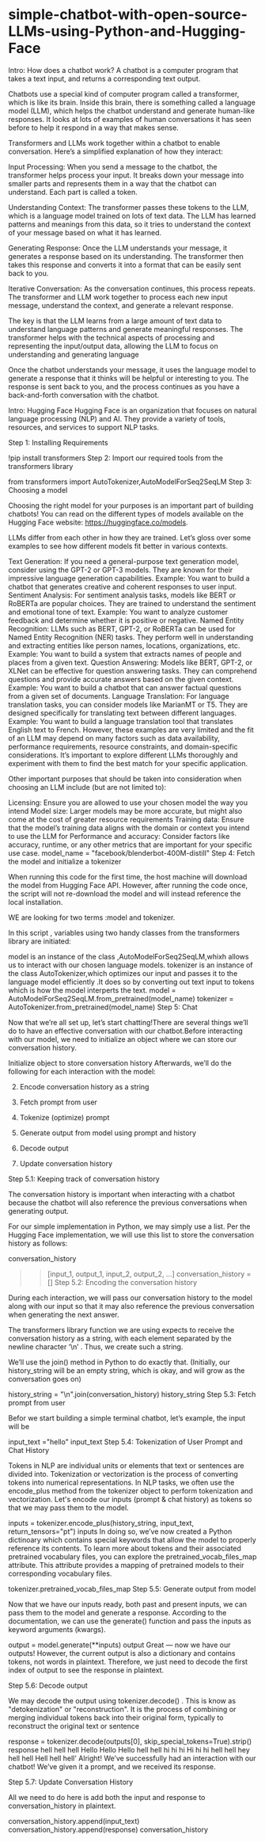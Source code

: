 # simple-chatbot-with-open-source-LLMs-using-Python-and-Hugging-Face
Intro: How does a chatbot work?
A chatbot is a computer program that takes a text input, and returns a corresponding text output.

Chatbots use a special kind of computer program called a transformer, which is like its brain. Inside this brain, there is something called a language model (LLM), which helps the chatbot understand and generate human-like responses. It looks at lots of examples of human conversations it has seen before to help it respond in a way that makes sense.

Transformers and LLMs work together within a chatbot to enable conversation. Here’s a simplified explanation of how they interact:

Input Processing: When you send a message to the chatbot, the transformer helps process your input. It breaks down your message into smaller parts and represents them in a way that the chatbot can understand. Each part is called a token.

Understanding Context: The transformer passes these tokens to the LLM, which is a language model trained on lots of text data. The LLM has learned patterns and meanings from this data, so it tries to understand the context of your message based on what it has learned.

Generating Response: Once the LLM understands your message, it generates a response based on its understanding. The transformer then takes this response and converts it into a format that can be easily sent back to you.

Iterative Conversation: As the conversation continues, this process repeats. The transformer and LLM work together to process each new input message, understand the context, and generate a relevant response.

The key is that the LLM learns from a large amount of text data to understand language patterns and generate meaningful responses. The transformer helps with the technical aspects of processing and representing the input/output data, allowing the LLM to focus on understanding and generating language

Once the chatbot understands your message, it uses the language model to generate a response that it thinks will be helpful or interesting to you. The response is sent back to you, and the process continues as you have a back-and-forth conversation with the chatbot.

Intro: Hugging Face
Hugging Face is an organization that focuses on natural language processing (NLP) and AI. They provide a variety of tools, resources, and services to support NLP tasks.

Step 1: Installing Requirements

!pip install transformers
Step 2: Import our required tools from the transformers library

from transformers import AutoTokenizer,AutoModelForSeq2SeqLM
Step 3: Choosing a model

Choosing the right model for your purposes is an important part of building chatbots! You can read on the different types of models available on the Hugging Face website: https://huggingface.co/models.

LLMs differ from each other in how they are trained. Let’s gloss over some examples to see how different models fit better in various contexts.

Text Generation: If you need a general-purpose text generation model, consider using the GPT-2 or GPT-3 models. They are known for their impressive language generation capabilities. Example: You want to build a chatbot that generates creative and coherent responses to user input.
Sentiment Analysis: For sentiment analysis tasks, models like BERT or RoBERTa are popular choices. They are trained to understand the sentiment and emotional tone of text. Example: You want to analyze customer feedback and determine whether it is positive or negative.
Named Entity Recognition: LLMs such as BERT, GPT-2, or RoBERTa can be used for Named Entity Recognition (NER) tasks. They perform well in understanding and extracting entities like person names, locations, organizations, etc. Example: You want to build a system that extracts names of people and places from a given text.
Question Answering: Models like BERT, GPT-2, or XLNet can be effective for question answering tasks. They can comprehend questions and provide accurate answers based on the given context. Example: You want to build a chatbot that can answer factual questions from a given set of documents.
Language Translation: For language translation tasks, you can consider models like MarianMT or T5. They are designed specifically for translating text between different languages. Example: You want to build a language translation tool that translates English text to French.
However, these examples are very limited and the fit of an LLM may depend on many factors such as data availability, performance requirements, resource constraints, and domain-specific considerations. It’s important to explore different LLMs thoroughly and experiment with them to find the best match for your specific application.

Other important purposes that should be taken into consideration when choosing an LLM include (but are not limited to):

Licensing: Ensure you are allowed to use your chosen model the way you intend
Model size: Larger models may be more accurate, but might also come at the cost of greater resource requirements
Training data: Ensure that the model’s training data aligns with the domain or context you intend to use the LLM for
Performance and accuracy: Consider factors like accuracy, runtime, or any other metrics that are important for your specific use case.
model_name = "facebook/blenderbot-400M-distill"
Step 4: Fetch the model and initialize a tokenizer

When running this code for the first time, the host machine will download the model from Hugging Face API. However, after running the code once, the script will not re-download the model and will instead reference the local installation.

WE are looking for two terms :model and tokenizer.

In this script , variables using two handy classes from the transformers library are initiated:

model is an instance of the class ,AutoModelForSeq2SeqLM,whixh allows us to interact with our chosen language models.
tokenizer is an instance of the class AutoTokenizer,which optimizes our input and passes it to the language model efficiently .It does so by converting out text input to tokens which is how the model interperts the text.
model = AutoModelForSeq2SeqLM.from_pretrained(model_name)
tokenizer = AutoTokenizer.from_pretrained(model_name)
Step 5: Chat

Now that we’re all set up, let’s start chatting!There are several things we’ll do to have an effective conversation with our chatbot.Before interacting with our model, we need to initialize an object where we can store our conversation history.

Initialize object to store conversation history
Afterwards, we’ll do the following for each interaction with the model:

2. Encode conversation history as a string

3. Fetch prompt from user

4. Tokenize (optimize) prompt

5. Generate output from model using prompt and history

6. Decode output

7. Update conversation history

Step 5.1: Keeping track of conversation history

The conversation history is important when interacting with a chatbot because the chatbot will also reference the previous conversations when generating output.

For our simple implementation in Python, we may simply use a list. Per the Hugging Face implementation, we will use this list to store the conversation history as follows:

conversation_history

>> [input_1, output_1, input_2, output_2, ...]
conversation_history = []
Step 5.2: Encoding the conversation history

During each interaction, we will pass our conversation history to the model along with our input so that it may also reference the previous conversation when generating the next answer.

The transformers library function we are using expects to receive the conversation history as a string, with each element separated by the newline character ‘\n’ . Thus, we create such a string.

We’ll use the join() method in Python to do exactly that. (Initially, our history_string will be an empty string, which is okay, and will grow as the conversation goes on)

history_string = "\n".join(conversation_history)
history_string 
Step 5.3: Fetch prompt from user

Befor we start building a simple terminal chatbot, let’s example, the input will be

input_text ="hello"
input_text
Step 5.4: Tokenization of User Prompt and Chat History

Tokens in NLP are individual units or elements that text or sentences are divided into. Tokenization or vectorization is the process of converting tokens into numerical representations. In NLP tasks, we often use the encode_plus method from the tokenizer object to perform tokenization and vectorization. Let's encode our inputs (prompt & chat history) as tokens so that we may pass them to the model.

inputs = tokenizer.encode_plus(history_string, input_text, return_tensors="pt")
inputs
In doing so, we’ve now created a Python dictinoary which contains special keywords that allow the model to properly reference its contents. To learn more about tokens and their associated pretrained vocabulary files, you can explore the pretrained_vocab_files_map attribute. This attribute provides a mapping of pretrained models to their corresponding vocabulary files.

tokenizer.pretrained_vocab_files_map
Step 5.5: Generate output from model

Now that we have our inputs ready, both past and present inputs, we can pass them to the model and generate a response. According to the documentation, we can use the generate() function and pass the inputs as keyword arguments (kwargs).

output = model.generate(**inputs)
output
Great — now we have our outputs! However, the current output is also a dictionary and contains tokens, not words in plaintext. Therefore, we just need to decode the first index of output to see the response in plaintext.

Step 5.6: Decode output

We may decode the output using tokenizer.decode() . This is know as "detokenization" or "reconstruction". It is the process of combining or merging individual tokens back into their original form, typically to reconstruct the original text or sentence

response = tokenizer.decode(outputs[0], skip_special_tokens=True).strip()
response
hell hell hell Hello Hello Hello hell hell hi hi hi Hi hi hi hell hell hey hell hell Hell hell hell'
Alright! We’ve successfully had an interaction with our chatbot! We’ve given it a prompt, and we received its response.

Step 5.7: Update Conversation History

All we need to do here is add both the input and response to conversation_history in plaintext.

conversation_history.append(input_text)
conversation_history.append(response)
conversation_history
